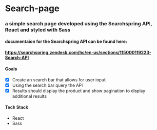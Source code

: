 # Search-page

### a simple search page developed using the Searchspring API, React and styled with Sass
#### documentaion for the Searchspring API can be found here:
#### https://searchspring.zendesk.com/hc/en-us/sections/115000119223-Search-API

#### Goals
- [x] Create an search bar that allows for user input
- [x] Using the search bar query the API
- [x] Results should display the product and show pagination to display additional results

#### Tech Stack 
- React 
- Sass
